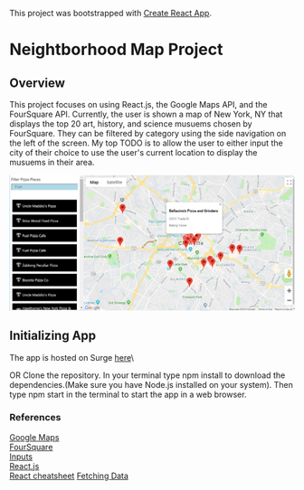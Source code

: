 This project was bootstrapped with [Create React App](https://github.com/facebook/create-react-app).

# Neightborhood Map Project

## Overview

This project focuses on using React.js, the Google Maps API, and the FourSquare API. Currently, the user is shown a map of New York, NY that displays the top 20 art, history, and science musuems chosen by FourSquare. They can be filtered by category using the side navigation on the left of the screen. My top TODO is to allow the user to either input the city of their choice to use the user's current location to display the musuems in their area.

![Homepage snapshot](/neighborhood_map.PNG)

## Initializing App
The app is hosted on Surge [here](tricky-substance.surge.sh)\

OR
Clone the repository.
In your terminal type npm install to download the dependencies.(Make sure you have Node.js installed on your system).
Then type npm start in the terminal to start the app in a web browser.

### References
[Google Maps](https://github.com/tomchentw/react-google-maps)\
[FourSquare](https://developer.foursquare.com/docs/api/venues/search)\
[Inputs](https://reactjs.org/docs/forms.html)\
[React.js](https://reactjs.org/)\
[React cheatsheet](https://devhints.io/react)
[Fetching Data](https://www.robinwieruch.de/react-fetching-data/)